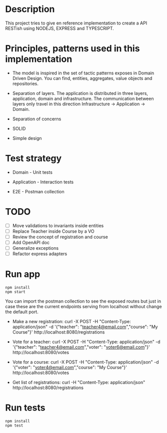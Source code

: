 # Description
This project tries to give en reference implementation to create a API RESTish using NODEJS, EXPRESS and TYPESCRIPT.

# Principles, patterns used in this implementation

* The model is inspired in the set of tactic patterns exposes in Domain Driven Design. You can find, entities, aggregates, value objects and repositories.

* Separation of layers. The application is distributed in three layers, application, domain and infrastructure. The communication between layers only travel in this direction Infrastructure -> Application -> Domain.

* Separation of concerns

* SOLID

* Simple design

# Test strategy

* Domain - Unit tests

* Application - Interaction tests

* E2E - Postman collection

# TODO

- [ ] Move validations to invariants inside entities
- [ ] Replace Teacher inside Course by a VO
- [ ] Review the concept of registration and course
- [ ] Add OpenAPI doc
- [ ] Generalize exceptions
- [ ] Refactor express adapters

# Run app
`````
npm install
npm start
`````
You can import the postman collection to see the exposed routes but just in case these are the current endpoints serving from localhost without change the default port.

* Make a new registration: curl -X POST -H "Content-Type: application/json" -d '{"teacher": "teacher4@email.com","course": "My Course"}' http://localhost:8080/registrations

* Vote for a teacher: curl -X POST -H "Content-Type: application/json" -d '{"teacher": "teacher4@email.com","voter": "voter6@email.com"}' http://localhost:8080/votes

* Vote for a course: curl -X POST -H "Content-Type: application/json" -d '{"voter": "voter4@email.com","course": "My Course"}' http://localhost:8080/votes

* Get list of registrations: curl -H "Content-Type: application/json" http://localhost:8080/registrations

# Run tests

````
npm install
npm test
```` 